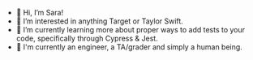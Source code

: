 - 👋 Hi, I’m Sara!
- 👀 I’m interested in anything Target or Taylor Swift.
- 🌱 I’m currently learning more about proper ways to add tests to your code, specifically through Cypress & Jest.
- 💞️ I'm currently an engineer, a TA/grader and simply a human being.


<!---
saraoros/saraoros is a ✨ special ✨ repository because its `README.md` (this file) appears on your GitHub profile.
You can click the Preview link to take a look at your changes.
--->
